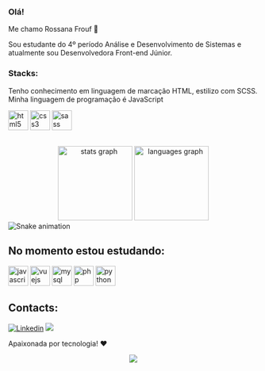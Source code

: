 ### Olá! 
Me chamo Rossana Frouf 👋

Sou estudante do 4º período Análise e Desenvolvimento de Sistemas e atualmente sou Desenvolvedora Front-end Júnior. 


### Stacks:
Tenho conhecimento em linguagem de marcação HTML, estilizo com SCSS. Minha linguagem de programação é JavaScript


<div align="left">
  <img src="https://cdn.jsdelivr.net/gh/devicons/devicon/icons/html5/html5-original.svg" height="40" alt="html5 logo" />
  <img src="https://cdn.jsdelivr.net/gh/devicons/devicon/icons/css3/css3-original.svg" height="40" alt="css3 logo"  />
   <img src="https://cdn.jsdelivr.net/gh/devicons/devicon/icons/sass/sass-original.svg" height="40" alt="sass logo"  />
</div>


##

<div align="center">
  <img src="https://github-readme-stats.vercel.app/api?username=RossanaFrouf&hide_title=false&hide_rank=false&show_icons=true&include_all_commits=true&count_private=true&disable_animations=false&theme=dracula&locale=en&hide_border=false&order=1" height="150" alt="stats graph"  />
  <img src="https://github-readme-stats.vercel.app/api/top-langs?username=RossanaFrouf&locale=en&hide_title=false&layout=compact&card_width=320&langs_count=5&theme=dracula&hide_border=false&order=2" height="150" alt="languages graph"  />
</div>

<img src="https://raw.githubusercontent.com/RossanaFrouf/RossanaFrouf/output/snake.svg" alt="Snake animation"/>

## No momento estou estudando:

<div align="left">
  <img src="https://cdn.jsdelivr.net/gh/devicons/devicon/icons/javascript/javascript-original.svg" height="40" alt="javascript logo"  />
  <img src="https://cdn.jsdelivr.net/gh/devicons/devicon/icons/vuejs/vuejs-original.svg" height="40" alt="vuejs logo"  />
  <img src="https://cdn.jsdelivr.net/gh/devicons/devicon/icons/mysql/mysql-original.svg" height="40" alt="mysql logo"  />
  <img src="https://cdn.jsdelivr.net/gh/devicons/devicon/icons/php/php-original.svg" height="40" alt="php logo"  />
  <img src="https://cdn.jsdelivr.net/gh/devicons/devicon/icons/python/python-original.svg" height="40" alt="python logo"  />
</div>


## Contacts:
[![Linkedin](https://img.shields.io/badge/LinkedIn-0077B5?style=for-the-badge&logo=linkedin&logoColor=white)](https://www.linkedin.com/in/rossana-frouf-programadora/)
<a href = "mailto:contato.rafaelalexandrino@gmail.com"> <img src="https://img.shields.io/badge/-Gmail-%23333?style=for-the-badge&logo=gmail&logoColor=white" target="_blank"></a>



Apaixonada por tecnologia! ❤️


<div align="center">
  <img src="https://profile-counter.glitch.me/RossanaFrouf/count.svg?"  />
</div>
